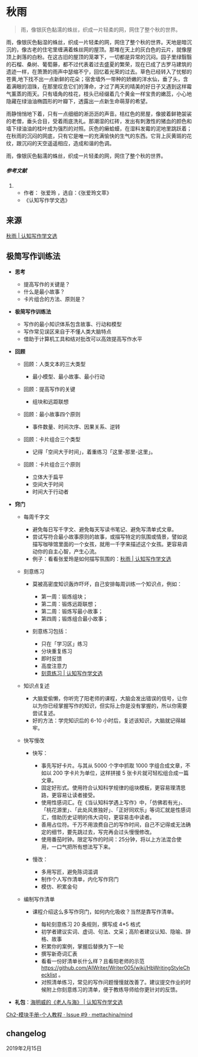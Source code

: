 # 秋雨

> 雨，像银灰色黏濡的蛛丝，织成一片轻柔的网，网住了整个秋的世界。 





雨，像银灰色黏湿的蛛丝，织成一片轻柔的网，网住了整个秋的世界。天地是暗沉沉的，像古老的住宅里缠满着蛛丝网的屋顶。那堆在天上的灰白色的云片，就像屋顶上剥落的白粉。在这古旧的屋顶的笼罩下，一切都是异常的沉闷。园子里绿翳翳的石榴、桑树、葡萄藤，都不过代表着过去盛夏的繁荣，现在已成了古罗马建筑的遗迹一样，在萧萧的雨声中瑟缩不宁，回忆着光荣的过去。草色已经转入了忧郁的苍黄,地下找不出一点新鲜的花朵；宿舍墙外一带种的娇嫩的洋水仙，垂了头，含着满眼的泪珠，在那里叹息它们的薄命，才过了两天的晴美的好日子又遇到这样霉气薰蒸的雨天。只有墙角的桂花，枝头已经缀着几个黄金一样宝贵的嫩蕊，小心地隐藏在绿油油椭圆形的叶瓣下，透露出一点新生命萌芽的希望。

雨静悄悄地下着，只有一点细细的淅沥沥的声音。桔红色的房屋，像披着鲜艳袈裟的老僧，垂头合目，受着雨底洗礼。那潮湿的红砖，发出有刺激性的猪血的颜色和墙下绿油油的桂叶成为强烈的对照。灰色的癞蛤蟆，在湿料发霉的泥地里跳跃着；在秋雨的沉闷的网底，只有它是唯一的充满愉快的生气的东西。它背上灰黄斑的花纹，跟沉闷的天空遥遥相应，造成和谐的色调。

雨，像银灰色黏濡的蛛丝，织成一片轻柔的网，网住了整个秋的世界。 

##### 参考文献

1. - 作者： 张爱玲 ，选自：《张爱玲文萃》
   - 《认知写作学文选》

## 来源

[秋雨 | 认知写作学文选](http://note.openmindclub.com/essays/ZAL-rain.html)

## 极简写作训练法
* **思考**

  * 提高写作的关键是？
  * 什么是最小故事？
  * 卡片组合的方法、原则是？
* **极简写作训练法**

  * 写作的最小知识体系包含故事、行动和模型
  * 写作常见误区来自于不懂人类大脑特点
  * 借助于计算机工具和结对批改可以高效提高写作水平
* **回顾**

  * 回顾：人类文本的三大类型

    * 最小模型、最小故事、最小行动
  * 回顾：提高写作的关键

    * 组块和远距联想
  * 回顾：最小故事四个原则

    * 事件数量、时间次序、因果关系、逆转
  * 回顾：卡片组合三个类型

    * 记得「空间大于时间」，着重练习「这里-那里-这里」。
  * 回顾：卡片组合三个原则

    * 立体大于扁平
    * 空间大于时间
    * 时间大于行动者
* **窍门**

  * 每周千字文

    * 避免每日写千字文、避免每天写读书笔记、避免写清单式文章。
    * 尝试写符合最小故事原则的故事，或描写特定的氛围或情景，譬如说描写咖啡馆里面的一个女孩，就用一千字来描述这个女孩。更容易调动你的自主心智，产生心流。
    * 例子：看看张爱玲是如何描写氛围的：[秋雨 | 认知写作学文选](http://note.openmindclub.com/essays/ZAL-rain.html)
  * 刻意练习

    * 莫被高密度知识轰炸吓坏，自己安排每周训练一个知识点，例如：

      * 第一周：锻炼组块；
      * 第二周：锻炼远距联想；
      * 第二周：锻炼写最小故事；
      * 第四周；锻炼组合最小故事；
    * 刻意练习包括：

      * 只在「学习区」练习
      * 分块重复练习
      * 即时反馈
      * 高度注意力
      * [刻意练习 | 认知写作学文选](http://note.openmindclub.com/science/YZP-deliberate-practice.html)
  * 知识点复述

    * 大脑爱偷懒，你听完了阳老师的课程，大脑会发出错误的信号，让你以为你已经掌握写作的知识，但实际上你是没有掌握的，所以你需要尝试复述。
    * 好的方法：学完知识后的 6-10 小时后，复述该知识，大脑就记得越牢。
  * 快写慢改

    * 快写：

      * 事先写好卡片。与其从 5000 个字中抓取 1000 字组合成文章，不如以 200 字卡片为单位，这样拼接 5 张卡片就可轻松组合成一篇文章。
      * 固定好形式。使用符合认知科学规律的组块模板，更容易理清思路，更容易让读者接受。
      * 使用性感词汇。在《当认知科学遇上写作》中，「仿佛若有光」、「桃花源里」、「此处风景独好」、「正好同欢乐」等词汇就是性感词汇，借助历史证明的伟大词句，更容易击中读者。
      * 善用占位符。千万不用浪费自己的写作时间，自己不记得或无法确定的细节，要先跳过去，写完再会过头慢慢修改。
      * 使用番茄时钟。限定写作的时间：25分钟，将以上方法混合使用，一口气把所有想法写下来。
    * 慢改：

      * 多用写匠，避免陈词滥调
      * 制作个人写作清单，内化写作窍门
      * 模仿、积累金句
  * 编制写作清单

    * 课程介绍这么多写作窍门，如何内化吸收？当然是靠写作清单。

      * 每轮刻意练习 20 条规则，撰写成 4*5 格式
      * 初学者建议实词、虚词、句法、文采；高阶者建议认知、隐喻、辞格、故事
      * 积累你的案例，掌握后替换为下一轮
      * 撰写新奇词汇表
      * 看看一份好清单长什么样？且看阳老师的示范 https://github.com/AIWriter/Writer005/wiki/HbWritingStyleChecklist 。
      * 对照清单练习，常见的写作问题慢慢就改善了。建议提交作业的时候附上你刻意练习的清单，便于教练导师给你更针对的反馈。
* **礼包**：[海明威的《老人与海》 | 认知写作学文选](http://note.openmindclub.com/essays/WXB-oldman-sea.html)



[Ch2-模块手册-个人教程 · Issue #9 · mettachina/mind](https://github.com/mettachina/mind/issues/9)

## changelog

2019年2月15日